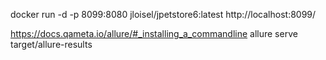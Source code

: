 docker run -d -p 8099:8080 jloisel/jpetstore6:latest
http://localhost:8099/


https://docs.qameta.io/allure/#_installing_a_commandline
 allure serve target/allure-results